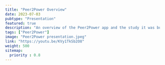 ```yaml
---
title: "Peer2Power Overview"
date: 2023-07-03
pubtype: "Presentation"
featured: true
description: "An overview of the Peer2Power app and the study it was built for."
tags: ["Peer2Power"]
image: "‎Peer2Power presentation.jpeg"
link: "https://youtu.be/KVy1TkSb2O8"
weight: 500
sitemap:
  priority : 0.8
---
```

